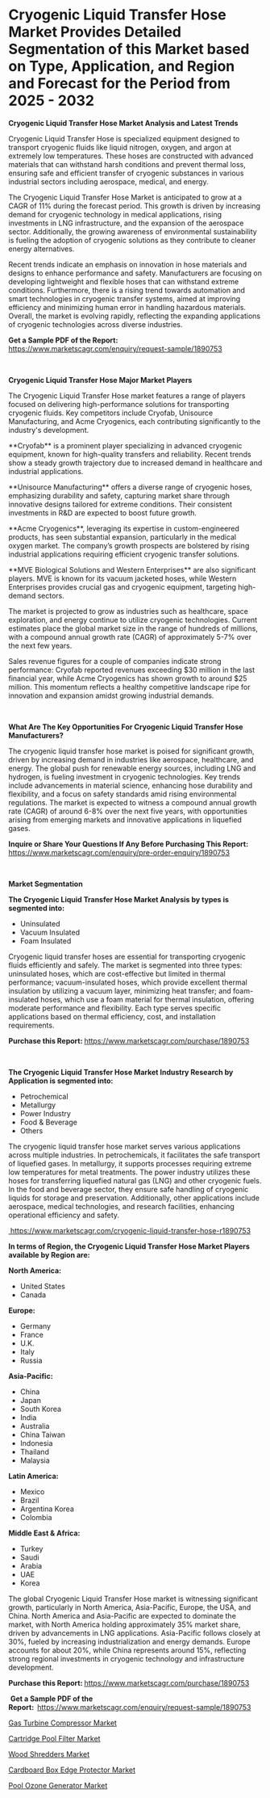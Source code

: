 <p><h1>Cryogenic Liquid Transfer Hose Market Provides Detailed Segmentation of this Market based on Type, Application, and Region and Forecast for the Period from 2025 - 2032</h1></p><p><strong>Cryogenic Liquid Transfer Hose Market Analysis and Latest Trends</strong></p>
<p><p>Cryogenic Liquid Transfer Hose is specialized equipment designed to transport cryogenic fluids like liquid nitrogen, oxygen, and argon at extremely low temperatures. These hoses are constructed with advanced materials that can withstand harsh conditions and prevent thermal loss, ensuring safe and efficient transfer of cryogenic substances in various industrial sectors including aerospace, medical, and energy.</p><p>The Cryogenic Liquid Transfer Hose Market is anticipated to grow at a CAGR of 11% during the forecast period. This growth is driven by increasing demand for cryogenic technology in medical applications, rising investments in LNG infrastructure, and the expansion of the aerospace sector. Additionally, the growing awareness of environmental sustainability is fueling the adoption of cryogenic solutions as they contribute to cleaner energy alternatives.</p><p>Recent trends indicate an emphasis on innovation in hose materials and designs to enhance performance and safety. Manufacturers are focusing on developing lightweight and flexible hoses that can withstand extreme conditions. Furthermore, there is a rising trend towards automation and smart technologies in cryogenic transfer systems, aimed at improving efficiency and minimizing human error in handling hazardous materials. Overall, the market is evolving rapidly, reflecting the expanding applications of cryogenic technologies across diverse industries.</p></p>
<p><strong>Get a Sample PDF of the Report:&nbsp;</strong> <a href="https://www.marketscagr.com/enquiry/request-sample/1890753?utm_campaign=2187&utm_medium=2&utm_source=Github&utm_content=ia&utm_term=11042025&utm_id=cryogenic-liquid-transfer-hose">https://www.marketscagr.com/enquiry/request-sample/1890753</a></p>
<p>&nbsp;</p>
<p><strong>Cryogenic Liquid Transfer Hose Major Market Players</strong></p>
<p><p>The Cryogenic Liquid Transfer Hose market features a range of players focused on delivering high-performance solutions for transporting cryogenic fluids. Key competitors include Cryofab, Unisource Manufacturing, and Acme Cryogenics, each contributing significantly to the industry's development.</p><p>**Cryofab** is a prominent player specializing in advanced cryogenic equipment, known for high-quality transfers and reliability. Recent trends show a steady growth trajectory due to increased demand in healthcare and industrial applications. </p><p>**Unisource Manufacturing** offers a diverse range of cryogenic hoses, emphasizing durability and safety, capturing market share through innovative designs tailored for extreme conditions. Their consistent investments in R&D are expected to boost future growth.</p><p>**Acme Cryogenics**, leveraging its expertise in custom-engineered products, has seen substantial expansion, particularly in the medical oxygen market. The company’s growth prospects are bolstered by rising industrial applications requiring efficient cryogenic transfer solutions.</p><p>**MVE Biological Solutions and Western Enterprises** are also significant players. MVE is known for its vacuum jacketed hoses, while Western Enterprises provides crucial gas and cryogenic equipment, targeting high-demand sectors.</p><p>The market is projected to grow as industries such as healthcare, space exploration, and energy continue to utilize cryogenic technologies. Current estimates place the global market size in the range of hundreds of millions, with a compound annual growth rate (CAGR) of approximately 5-7% over the next few years.</p><p>Sales revenue figures for a couple of companies indicate strong performance: Cryofab reported revenues exceeding $30 million in the last financial year, while Acme Cryogenics has shown growth to around $25 million. This momentum reflects a healthy competitive landscape ripe for innovation and expansion amidst growing industrial demands.</p></p>
<p>&nbsp;</p>
<p><strong>What Are The Key Opportunities For Cryogenic Liquid Transfer Hose Manufacturers?</strong></p>
<p><p>The cryogenic liquid transfer hose market is poised for significant growth, driven by increasing demand in industries like aerospace, healthcare, and energy. The global push for renewable energy sources, including LNG and hydrogen, is fueling investment in cryogenic technologies. Key trends include advancements in material science, enhancing hose durability and flexibility, and a focus on safety standards amid rising environmental regulations. The market is expected to witness a compound annual growth rate (CAGR) of around 6-8% over the next five years, with opportunities arising from emerging markets and innovative applications in liquefied gases.</p></p>
<p><strong>Inquire or Share Your Questions If Any Before Purchasing This Report:</strong> <a href="https://www.marketscagr.com/enquiry/pre-order-enquiry/1890753?utm_campaign=2187&utm_medium=2&utm_source=Github&utm_content=ia&utm_term=11042025&utm_id=cryogenic-liquid-transfer-hose">https://www.marketscagr.com/enquiry/pre-order-enquiry/1890753</a></p>
<p>&nbsp;</p>
<p><strong>Market Segmentation</strong></p>
<p><strong>The Cryogenic Liquid Transfer Hose Market Analysis by types is segmented into:</strong></p>
<p><ul><li>Uninsulated</li><li>Vacuum Insulated</li><li>Foam Insulated</li></ul></p>
<p><p>Cryogenic liquid transfer hoses are essential for transporting cryogenic fluids efficiently and safely. The market is segmented into three types: uninsulated hoses, which are cost-effective but limited in thermal performance; vacuum-insulated hoses, which provide excellent thermal insulation by utilizing a vacuum layer, minimizing heat transfer; and foam-insulated hoses, which use a foam material for thermal insulation, offering moderate performance and flexibility. Each type serves specific applications based on thermal efficiency, cost, and installation requirements.</p></p>
<p><strong>Purchase this Report:&nbsp;</strong><a href="https://www.marketscagr.com/purchase/1890753?utm_campaign=2187&utm_medium=2&utm_source=Github&utm_content=ia&utm_term=11042025&utm_id=cryogenic-liquid-transfer-hose">https://www.marketscagr.com/purchase/1890753</a></p>
<p>&nbsp;</p>
<p><strong>The Cryogenic Liquid Transfer Hose Market Industry Research by Application is segmented into:</strong></p>
<p><ul><li>Petrochemical</li><li>Metallurgy</li><li>Power Industry</li><li>Food & Beverage</li><li>Others</li></ul></p>
<p><p>The cryogenic liquid transfer hose market serves various applications across multiple industries. In petrochemicals, it facilitates the safe transport of liquefied gases. In metallurgy, it supports processes requiring extreme low temperatures for metal treatments. The power industry utilizes these hoses for transferring liquefied natural gas (LNG) and other cryogenic fuels. In the food and beverage sector, they ensure safe handling of cryogenic liquids for storage and preservation. Additionally, other applications include aerospace, medical technologies, and research facilities, enhancing operational efficiency and safety.</p></p>
<p><a href="https://www.marketscagr.com/cryogenic-liquid-transfer-hose-r1890753?utm_campaign=2187&utm_medium=2&utm_source=Github&utm_content=ia&utm_term=11042025&utm_id=cryogenic-liquid-transfer-hose">&nbsp;https://www.marketscagr.com/cryogenic-liquid-transfer-hose-r1890753</a></p>
<p><strong>In terms of Region, the Cryogenic Liquid Transfer Hose Market Players available by Region are:</strong></p>
<p>
    <p> <strong> North America: </strong>
        <ul>
            <li>United States</li>
            <li>Canada</li>
        </ul>
        </p> 
    <p> <strong> Europe: </strong>
        <ul>
            <li>Germany</li>
            <li>France</li>
            <li>U.K.</li>
            <li>Italy</li>
            <li>Russia</li>
        </ul>
        </p> 
    <p> <strong> Asia-Pacific: </strong>
        <ul>
            <li>China</li>
            <li>Japan</li>
            <li>South Korea</li>
            <li>India</li>
            <li>Australia</li>
            <li>China Taiwan</li>
            <li>Indonesia</li>
            <li>Thailand</li>
            <li>Malaysia</li>
        </ul>
        </p> 
    <p> <strong> Latin America: </strong>
        <ul>
            <li>Mexico</li>
            <li>Brazil</li>
            <li>Argentina Korea</li>
            <li>Colombia</li>
        </ul>
        </p> 
    <p> <strong> Middle East & Africa: </strong>
        <ul>
            <li>Turkey</li>
            <li>Saudi</li>
            <li>Arabia</li>
            <li>UAE</li>
            <li>Korea</li>
        </ul>
    </p>
    </p>
<p><p>The global Cryogenic Liquid Transfer Hose market is witnessing significant growth, particularly in North America, Asia-Pacific, Europe, the USA, and China. North America and Asia-Pacific are expected to dominate the market, with North America holding approximately 35% market share, driven by advancements in LNG applications. Asia-Pacific follows closely at 30%, fueled by increasing industrialization and energy demands. Europe accounts for about 20%, while China represents around 15%, reflecting strong regional investments in cryogenic technology and infrastructure development.</p></p>
<p><strong>Purchase this Report: </strong><a href="https://www.marketscagr.com/purchase/1890753?utm_campaign=2187&utm_medium=2&utm_source=Github&utm_content=ia&utm_term=11042025&utm_id=cryogenic-liquid-transfer-hose">https://www.marketscagr.com/purchase/1890753</a></p>
<p>&nbsp;<strong>Get a Sample PDF of the Report:&nbsp;&nbsp;</strong><a href="https://www.marketscagr.com/enquiry/request-sample/1890753?utm_campaign=2187&utm_medium=2&utm_source=Github&utm_content=ia&utm_term=11042025&utm_id=cryogenic-liquid-transfer-hose">https://www.marketscagr.com/enquiry/request-sample/1890753</a></p>
<p><strong></strong></p>
<p><p><a href="https://github.com/mukaithaisia/Market-Research-Report-List-1/blob/main/gas-turbine-compressor-market.md?utm_campaign=2187&utm_medium=2&utm_source=Github&utm_content=ia&utm_term=11042025&utm_id=cryogenic-liquid-transfer-hose">Gas Turbine Compressor Market</a></p><p><a href="https://github.com/claracpegios/Market-Research-Report-List-1/blob/main/cartridge-pool-filter-market.md?utm_campaign=2187&utm_medium=2&utm_source=Github&utm_content=ia&utm_term=11042025&utm_id=cryogenic-liquid-transfer-hose">Cartridge Pool Filter Market</a></p><p><a href="https://github.com/thatejanet4y/Market-Research-Report-List-1/blob/main/wood-shredders-market.md?utm_campaign=2187&utm_medium=2&utm_source=Github&utm_content=ia&utm_term=11042025&utm_id=cryogenic-liquid-transfer-hose">Wood Shredders Market</a></p><p><a href="https://github.com/hiwanatalak/Market-Research-Report-List-1/blob/main/cardboard-box-edge-protector-market.md?utm_campaign=2187&utm_medium=2&utm_source=Github&utm_content=ia&utm_term=11042025&utm_id=cryogenic-liquid-transfer-hose">Cardboard Box Edge Protector Market</a></p><p><a href="https://github.com/failarustic/Market-Research-Report-List-1/blob/main/pool-ozone-generator-market.md?utm_campaign=2187&utm_medium=2&utm_source=Github&utm_content=ia&utm_term=11042025&utm_id=cryogenic-liquid-transfer-hose">Pool Ozone Generator Market</a></p></p>